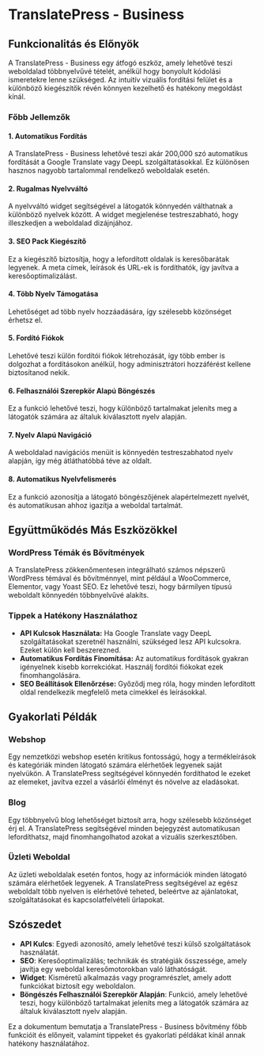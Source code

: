 # TranslatePress - Business

## Funkcionalitás és Előnyök

A TranslatePress - Business egy átfogó eszköz, amely lehetővé teszi weboldalad többnyelvűvé tételét, anélkül hogy bonyolult kódolási ismeretekre lenne szükséged. Az intuitív vizuális fordítási felület és a különböző kiegészítők révén könnyen kezelhető és hatékony megoldást kínál.

### Főbb Jellemzők

#### 1. **Automatikus Fordítás**
A TranslatePress - Business lehetővé teszi akár 200,000 szó automatikus fordítását a Google Translate vagy DeepL szolgáltatásokkal. Ez különösen hasznos nagyobb tartalommal rendelkező weboldalak esetén.

#### 2. **Rugalmas Nyelvváltó**
A nyelvváltó widget segítségével a látogatók könnyedén válthatnak a különböző nyelvek között. A widget megjelenése testreszabható, hogy illeszkedjen a weboldalad dizájnjához.

#### 3. **SEO Pack Kiegészítő**
Ez a kiegészítő biztosítja, hogy a lefordított oldalak is keresőbarátak legyenek. A meta címek, leírások és URL-ek is fordíthatók, így javítva a keresőoptimalizálást.

#### 4. **Több Nyelv Támogatása**
Lehetőséget ad több nyelv hozzáadására, így szélesebb közönséget érhetsz el.

#### 5. **Fordító Fiókok**
Lehetővé teszi külön fordítói fiókok létrehozását, így több ember is dolgozhat a fordításokon anélkül, hogy adminisztrátori hozzáférést kellene biztosítanod nekik.

#### 6. **Felhasználói Szerepkör Alapú Böngészés**
Ez a funkció lehetővé teszi, hogy különböző tartalmakat jeleníts meg a látogatók számára az általuk kiválasztott nyelv alapján.

#### 7. **Nyelv Alapú Navigáció**
A weboldalad navigációs menüit is könnyedén testreszabhatod nyelv alapján, így még átláthatóbbá téve az oldalt.

#### 8. **Automatikus Nyelvfelismerés**
Ez a funkció azonosítja a látogató böngészőjének alapértelmezett nyelvét, és automatikusan ahhoz igazítja a weboldal tartalmát.

## Együttműködés Más Eszközökkel

### WordPress Témák és Bővítmények
A TranslatePress zökkenőmentesen integrálható számos népszerű WordPress témával és bővítménnyel, mint például a WooCommerce, Elementor, vagy Yoast SEO. Ez lehetővé teszi, hogy bármilyen típusú weboldalt könnyedén többnyelvűvé alakíts.

### Tippek a Hatékony Használathoz
- **API Kulcsok Használata:** Ha Google Translate vagy DeepL szolgáltatásokat szeretnél használni, szükséged lesz API kulcsokra. Ezeket külön kell beszerezned.
- **Automatikus Fordítás Finomítása:** Az automatikus fordítások gyakran igényelnek kisebb korrekciókat. Használj fordítói fiókokat ezek finomhangolására.
- **SEO Beállítások Ellenőrzése:** Győződj meg róla, hogy minden lefordított oldal rendelkezik megfelelő meta címekkel és leírásokkal.

## Gyakorlati Példák

### Webshop
Egy nemzetközi webshop esetén kritikus fontosságú, hogy a termékleírások és kategóriák minden látogató számára elérhetőek legyenek saját nyelvükön. A TranslatePress segítségével könnyedén fordíthatod le ezeket az elemeket, javítva ezzel a vásárlói élményt és növelve az eladásokat.

### Blog
Egy többnyelvű blog lehetőséget biztosít arra, hogy szélesebb közönséget érj el. A TranslatePress segítségével minden bejegyzést automatikusan lefordíthatsz, majd finomhangolhatod azokat a vizuális szerkesztőben.

### Üzleti Weboldal
Az üzleti weboldalak esetén fontos, hogy az információk minden látogató számára elérhetőek legyenek. A TranslatePress segítségével az egész weboldalt több nyelven is elérhetővé teheted, beleértve az ajánlatokat, szolgáltatásokat és kapcsolatfelvételi űrlapokat.

## Szószedet

- **API Kulcs**: Egyedi azonosító, amely lehetővé teszi külső szolgáltatások használatát.
- **SEO**: Keresőoptimalizálás; technikák és stratégiák összessége, amely javítja egy weboldal keresőmotorokban való láthatóságát.
- **Widget**: Kisméretű alkalmazás vagy programrészlet, amely adott funkciókat biztosít egy weboldalon.
- **Böngészés Felhasználói Szerepkör Alapján**: Funkció, amely lehetővé teszi, hogy különböző tartalmakat jeleníts meg a látogatók számára az általuk kiválasztott nyelv alapján.

Ez a dokumentum bemutatja a TranslatePress - Business bővítmény főbb funkcióit és előnyeit, valamint tippeket és gyakorlati példákat kínál annak hatékony használatához.